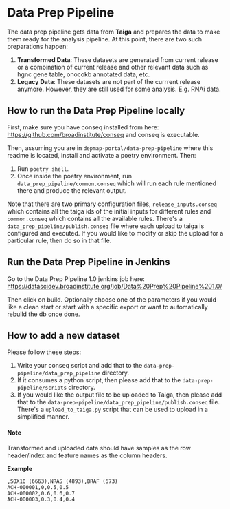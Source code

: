 # Data Prep Pipeline

The data prep pipeline gets data from **Taiga** and prepares the data to make them ready for the analysis pipeline. At this point, there are two such preparations happen:

1. **Transformed Data**: These datasets are generated from current release or a combination of current release and other relevant data such as hgnc gene table, onocokb annotated data, etc.
2. **Legacy Data**: These datasets are not part of the currrent release anymore. However, they are still used for some analysis. E.g. RNAi data.

## How to run the Data Prep Pipeline locally

First, make sure you have conseq installed from here: https://github.com/broadinstitute/conseq and conseq is executable.

Then, assuming you are in `depmap-portal/data-prep-pipeline` where this readme is located, install and activate a poetry environment. Then:

1. Run `poetry shell`.
2. Once inside the poetry environment, run `data_prep_pipeline/common.conseq` which will run each rule mentioned there and produce the relevant output.

Note that there are two primary configuration files, `release_inputs.conseq` which contains all the taiga ids of the initial inputs for different rules and `common.conseq` which contains all the available rules. There's a `data_prep_pipeline/publish.conseq` file where each upload to taiga is configured and executed. If you would like to modify or skip the upload for a particular rule, then do so in that file.

## Run the Data Prep Pipeline in Jenkins

Go to the Data Prep Pipeline 1.0 jenkins job here: https://datascidev.broadinstitute.org/job/Data%20Prep%20Pipeline%201.0/

Then click on build. Optionally choose one of the parameters if you would like a clean start or start with a specific export or want to automatically rebuild the db once done.

## How to add a new dataset

Please follow these steps:

1. Write your conseq script and add that to the `data-prep-pipeline/data_prep_pipeline` directory.
2. If it consumes a python script, then please add that to the `data-prep-pipeline/scripts` directory.
3. If you would like the output file to be uploaded to Taiga, then please add that to the `data-prep-pipeline/data_prep_pipeline/publish.conseq` file. There's a `upload_to_taiga.py` script that can be used to upload in a simplified manner.

#### Note

Transformed and uploaded data should have samples as the row header/index and feature names as the column headers.

**Example**

```
,SOX10 (6663),NRAS (4893),BRAF (673)
ACH-000001,0,0.5,0.5
ACH-000002,0.6,0.6,0.7
ACH-000003,0.3,0.4,0.4
```
